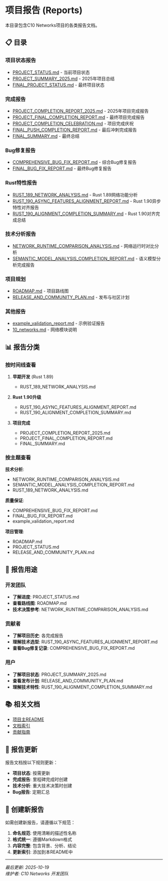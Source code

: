 # 项目报告 (Reports)

本目录包含C10 Networks项目的各类报告文档。

## 📋 目录

### 项目状态报告

- [PROJECT_STATUS.md](PROJECT_STATUS.md) - 当前项目状态
- [PROJECT_SUMMARY_2025.md](PROJECT_SUMMARY_2025.md) - 2025年项目总结
- [FINAL_PROJECT_STATUS.md](FINAL_PROJECT_STATUS.md) - 最终项目状态

### 完成报告

- [PROJECT_COMPLETION_REPORT_2025.md](PROJECT_COMPLETION_REPORT_2025.md) - 2025年项目完成报告
- [PROJECT_FINAL_COMPLETION_REPORT.md](PROJECT_FINAL_COMPLETION_REPORT.md) - 最终项目完成报告
- [PROJECT_COMPLETION_CELEBRATION.md](PROJECT_COMPLETION_CELEBRATION.md) - 项目完成庆祝
- [FINAL_PUSH_COMPLETION_REPORT.md](FINAL_PUSH_COMPLETION_REPORT.md) - 最后冲刺完成报告
- [FINAL_SUMMARY.md](FINAL_SUMMARY.md) - 最终总结

### Bug修复报告

- [COMPREHENSIVE_BUG_FIX_REPORT.md](COMPREHENSIVE_BUG_FIX_REPORT.md) - 综合Bug修复报告
- [FINAL_BUG_FIX_REPORT.md](FINAL_BUG_FIX_REPORT.md) - 最终Bug修复报告

### Rust特性报告

- [RUST_189_NETWORK_ANALYSIS.md](RUST_189_NETWORK_ANALYSIS.md) - Rust 1.89网络功能分析
- [RUST_190_ASYNC_FEATURES_ALIGNMENT_REPORT.md](RUST_190_ASYNC_FEATURES_ALIGNMENT_REPORT.md) - Rust 1.90异步特性对齐报告
- [RUST_190_ALIGNMENT_COMPLETION_SUMMARY.md](RUST_190_ALIGNMENT_COMPLETION_SUMMARY.md) - Rust 1.90对齐完成总结

### 技术分析报告

- [NETWORK_RUNTIME_COMPARISON_ANALYSIS.md](NETWORK_RUNTIME_COMPARISON_ANALYSIS.md) - 网络运行时对比分析
- [SEMANTIC_MODEL_ANALYSIS_COMPLETION_REPORT.md](SEMANTIC_MODEL_ANALYSIS_COMPLETION_REPORT.md) - 语义模型分析完成报告

### 项目规划

- [ROADMAP.md](ROADMAP.md) - 项目路线图
- [RELEASE_AND_COMMUNITY_PLAN.md](RELEASE_AND_COMMUNITY_PLAN.md) - 发布与社区计划

### 其他报告

- [example_validation_report.md](example_validation_report.md) - 示例验证报告
- [10_networks.md](10_networks.md) - 网络模块说明

## 📊 报告分类

### 按时间线查看

1. **早期开发** (Rust 1.89)
   - RUST_189_NETWORK_ANALYSIS.md
   
2. **Rust 1.90升级** 
   - RUST_190_ASYNC_FEATURES_ALIGNMENT_REPORT.md
   - RUST_190_ALIGNMENT_COMPLETION_SUMMARY.md
   
3. **项目完成**
   - PROJECT_COMPLETION_REPORT_2025.md
   - PROJECT_FINAL_COMPLETION_REPORT.md
   - FINAL_SUMMARY.md

### 按主题查看

**技术分析**:
- NETWORK_RUNTIME_COMPARISON_ANALYSIS.md
- SEMANTIC_MODEL_ANALYSIS_COMPLETION_REPORT.md
- RUST_189_NETWORK_ANALYSIS.md

**质量保证**:
- COMPREHENSIVE_BUG_FIX_REPORT.md
- FINAL_BUG_FIX_REPORT.md
- example_validation_report.md

**项目管理**:
- ROADMAP.md
- PROJECT_STATUS.md
- RELEASE_AND_COMMUNITY_PLAN.md

## 🎯 报告用途

### 开发团队

- **了解进度**: PROJECT_STATUS.md
- **查看路线图**: ROADMAP.md
- **技术决策参考**: NETWORK_RUNTIME_COMPARISON_ANALYSIS.md

### 贡献者

- **了解项目历史**: 各完成报告
- **理解技术选型**: RUST_190_ASYNC_FEATURES_ALIGNMENT_REPORT.md
- **查看Bug修复记录**: COMPREHENSIVE_BUG_FIX_REPORT.md

### 用户

- **了解项目状态**: PROJECT_SUMMARY_2025.md
- **查看发布计划**: RELEASE_AND_COMMUNITY_PLAN.md
- **理解技术特性**: RUST_190_ALIGNMENT_COMPLETION_SUMMARY.md

## 📚 相关文档

- [项目主README](../README.md)
- [文档索引](../docs/00_MASTER_INDEX.md)
- [贡献指南](../CONTRIBUTING.md)

## 🔄 报告更新

报告文档按以下规则更新：

- **项目状态**: 按需更新
- **完成报告**: 里程碑完成时创建
- **技术分析**: 重大技术决策时创建
- **Bug报告**: 定期汇总

## 📝 创建新报告

如需创建新报告，请遵循以下规范：

1. **命名规范**: 使用清晰的描述性名称
2. **格式统一**: 遵循Markdown格式
3. **内容完整**: 包含背景、分析、结论
4. **更新索引**: 添加到本README中

---

*最后更新: 2025-10-19*  
*维护者: C10 Networks 开发团队*

